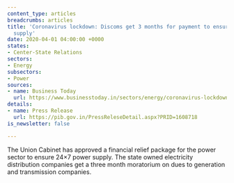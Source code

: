 ```yaml
---
content_type: articles
breadcrumbs: articles
title: 'Coronavirus lockdown: Discoms get 3 months for payment to ensure 24x7 power
  supply'
date: 2020-04-01 04:00:00 +0000
states:
- Center-State Relations
sectors:
- Energy
subsectors:
- Power
sources:
- name: Business Today
  url: https://www.businesstoday.in/sectors/energy/coronavirus-lockdown-discoms-get-3-months-for-payment-to-ensure-24x7-power-supply/story/399490.html
details:
- name: Press Release
  url: https://pib.gov.in/PressReleseDetail.aspx?PRID=1608718
is_newsletter: false

---
```

The Union Cabinet has approved a financial relief package for the power sector to ensure 24×7 power supply. The state owned electricity distribution companies get a three month moratorium on dues to generation and transmission companies.
